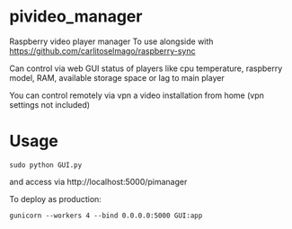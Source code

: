 # pivideo_manager
Raspberry video player manager
To use alongside with
https://github.com/carlitoselmago/raspberry-sync

Can control via web GUI status of players like cpu temperature, raspberry model, RAM, available storage space or lag to main player

You can control remotely via vpn a video installation from home (vpn settings not included)  

# Usage


```
sudo python GUI.py
```

and access via http://localhost:5000/pimanager


To deploy as production:
```
gunicorn --workers 4 --bind 0.0.0.0:5000 GUI:app
```
